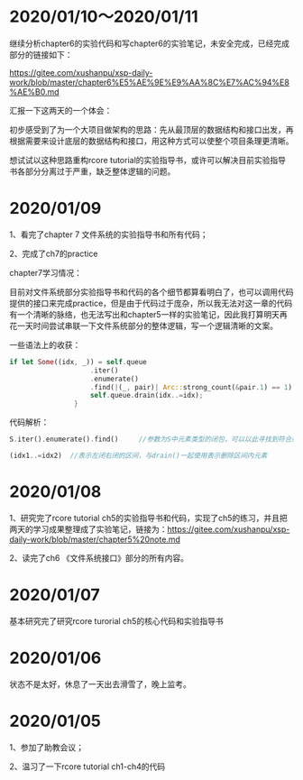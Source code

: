 # 2020/01/10～2020/01/11

继续分析chapter6的实验代码和写chapter6的实验笔记，未安全完成，已经完成部分的链接如下：

https://gitee.com/xushanpu/xsp-daily-work/blob/master/chapter6%E5%AE%9E%E9%AA%8C%E7%AC%94%E8%AE%B0.md

汇报一下这两天的一个体会：

初步感受到了为一个大项目做架构的思路：先从最顶层的数据结构和接口出发，再根据需要来设计底层的数据结构和接口，用这种方式可以使整个项目条理更清晰。

想试试以这种思路重构rcore tutorial的实验指导书，或许可以解决目前实验指导书各部分分离过于严重，缺乏整体逻辑的问题。

# 2020/01/09

1、看完了chapter 7 文件系统的实验指导书和所有代码；

2、完成了ch7的practice

chapter7学习情况：

目前对文件系统部分实验指导书和代码的各个细节都算看明白了，也可以调用代码提供的接口来完成practice，但是由于代码过于庞杂，所以我无法对这一章的代码有一个清晰的脉络，也无法写出和chapter5一样的实验笔记，因此我打算明天再花一天时间尝试串联一下文件系统部分的整体逻辑，写一个逻辑清晰的文案。

一些语法上的收获：

```rust
if let Some((idx, _)) = self.queue
                    .iter()
                    .enumerate()
                    .find(|(_, pair)| Arc::strong_count(&pair.1) == 1) {
                    self.queue.drain(idx..=idx);
                }
```

代码解析：

```rust
S.iter().enumerate().find()     //参数为S中元素类型的闭包，可以以此寻找到符合条件的元素，结果封装在Option中，具体用法如上面的代码
```

```rust
(idx1..=idx2)  //表示左闭右闭的区间，与drain()一起使用表示删除区间内元素
```



# 2020/01/08

1、研究完了rcore tutorial ch5的实验指导书和代码，实现了ch5的练习，并且把两天的学习成果整理成了实验笔记，链接为：https://gitee.com/xushanpu/xsp-daily-work/blob/master/chapter5%20note.md

2、读完了ch6 《文件系统接口》部分的所有内容。

# 2020/01/07

基本研究完了研究rcore turorial ch5的核心代码和实验指导书

# 2020/01/06

状态不是太好，休息了一天出去滑雪了，晚上监考。



# 2020/01/05

1、参加了助教会议；

2、温习了一下rcore tutorial ch1-ch4的代码